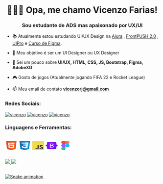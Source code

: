 <h1 align="center">🙋🏾‍♂️ Opa, me chamo Vicenzo Farias!</h1>
<h3 align="center">Sou estudante de ADS mas apaixonado por UX/UI</h3>


- 📚 Atualmente estou estudando UI/UX Design na [Alura](https://www.alura.com.br/) , [FrontPUSH 2.0](https://www.frontpush.com.br/) , [UIPro](https://www.uipro.com.br/) e [Curso de Figma](https://cursodefigma.com/).

- 🎯 Meu objetivo é ser um UI Designer ou UX Designer

- 💬 Sei um pouco sobre **UI/UX, HTML, CSS, JS, Bootstrap, Figma, AdobeXD**

- 🎮 Gosto de jogos (Atualmente jogando FIFA 22 e Rocket League)

- 📫 Meu email de contato **vicenzorj@gmail.com** 

<h3 align="left">Redes Sociais:</h3>

<p align="left">
  <a href="https://www.behance.net/vicenzofarias" target="blank"><img align="center" src="https://raw.githubusercontent.com/rahuldkjain/github-profile-readme-generator/master/src/images/icons/Social/behance.svg" alt="vicenzo" height="30" width="40" /></a>
<a href="https://linkedin.com/in/vicenzo-farias" target="blank"><img align="center" src="https://raw.githubusercontent.com/rahuldkjain/github-profile-readme-generator/master/src/images/icons/Social/linked-in-alt.svg" alt="vicenzo" height="30" width="40" /></a>
<a href="https://www.instagram.com/vicenzo.xd/" target="blank"><img align="center" src="https://raw.githubusercontent.com/rahuldkjain/github-profile-readme-generator/master/src/images/icons/Social/instagram.svg" alt="vicenzo" height="30" width="40" /></a>
</p>

<h3 align="left">Linguagens e Ferramentas:</h3>
<div style="display: inline_block"><br>
  <img align="center" alt="Vicenzo-HTML" height="30" width="40" src="https://raw.githubusercontent.com/devicons/devicon/master/icons/html5/html5-original.svg">
  <img align="center" alt="Vicenzo-CSS" height="30" width="40" src="https://raw.githubusercontent.com/devicons/devicon/master/icons/css3/css3-original.svg">
  <img align="center" alt="Vicenzo-JavaScript" height="30" width="40" src="https://raw.githubusercontent.com/devicons/devicon/master/icons/javascript/javascript-original.svg">
  <img align="center" alt="Vicenzo-Bootstrap" height="30" width="40" src="https://raw.githubusercontent.com/devicons/devicon/master/icons/bootstrap/bootstrap-original.svg">
  <img align="center" alt="Vicenzo-Figma" height="30" width="40" src="https://raw.githubusercontent.com/devicons/devicon/master/icons/figma/figma-original.svg">
</div>



##
<div>
  <a href="https://github.com/vicenzofarias">
  <img height="160em" src="https://github-readme-stats.vercel.app/api?username=vicenzofarias&show_icons=true&theme=github_dark&include_all_commits=true&count_private=true"/>
  <img height="160em" src="https://github-readme-stats.vercel.app/api/top-langs/?username=vicenzofarias&layout=compact&langs_count=7&theme=github_dark"/>
</div>
  
##
  
  ![Snake animation](https://github.com/vicenzofarias/vicenzofarias/blob/output/github-contribution-grid-snake.svg)
